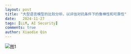 ```yaml
---
layout: post
title: "大型语言模型的比较分析，以评估对抗条件下的鲁棒性和可靠性"
date:   2024-11-27
tags: [LLM, AI Security]
comments: true
author: Xiaodie Qin
---
```


![图1](https://octopuu.github.io/llms_evaluation.png)
